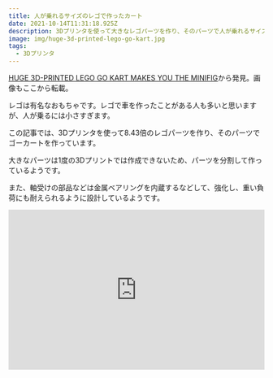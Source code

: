 ```yaml
---
title: 人が乗れるサイズのレゴで作ったカート
date: 2021-10-14T11:31:18.925Z
description: 3Dプリンタを使って大きなレゴパーツを作り、そのパーツで人が乗れるサイズのカートを作成した事例を紹介します。
image: img/huge-3d-printed-lego-go-kart.jpg
tags:
  - 3Dプリンタ
---
```

[HUGE 3D-PRINTED LEGO GO KART MAKES YOU THE MINIFIG](https://hackaday.com/2020/04/19/huge-3d-printed-lego-go-kart-makes-you-the-minifig/)から発見。画像もここから転載。

レゴは有名なおもちゃです。レゴで車を作ったことがある人も多いと思いますが、人が乗るには小さすぎます。

この記事では、3Dプリンタを使って8.43倍のレゴパーツを作り、そのパーツでゴーカートを作っています。

大きなパーツは1度の3Dプリントでは作成できないため、パーツを分割して作っているようです。

また、軸受けの部品などは金属ベアリングを内蔵するなどして、強化し、重い負荷にも耐えられるように設計しているようです。

<iframe width="100%" height="315" src="https://www.youtube.com/embed/Ae7XLg3RFWY" title="YouTube video player" frameborder="0" allow="accelerometer; autoplay; clipboard-write; encrypted-media; gyroscope; picture-in-picture" allowfullscreen></iframe>